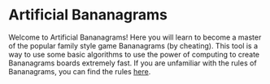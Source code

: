 # Artificial Bananagrams

Welcome to Artificial Bananagrams! Here you will learn to become a master of the popular family style game Bananagrams (by cheating). This tool is a way to use some basic algorithms to use the power of computing to create Bananagrams boards extremely fast. If you are unfamiliar with the rules of Bananagrams, you can find the rules [here](https://bananagrams.com/blogs/news/how-to-play-bananagrams-instructions-for-getting-started). 
